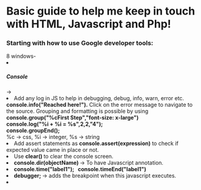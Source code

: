 <h1>Basic guide to help me keep in touch with HTML, Javascript and Php!</h1>

<h3>Starting with how to use Google developer tools: </h3>
8 windows- <br>
<li>
  <h5>Console</h5> -><br></li> <li>Add any log in JS to help in debugging, debug, info, warn, error etc. <b>console.info("Reached here!").</b> Click on the error message to navigate to the source. Grouping and formatting is possible by using <b> console.group("%cFirst Step","font-size: x-large") <br> console.log("%i + %i = %s",2,2,"4"); <br> console.groupEnd(); </b> <br> 
%c -> css, %i -> integer, %s -> string <br> </li>
<li> Add assert statements as <b>console.assert(expression)</b> to check if expected value came in place or not. <br> </li>
<li>Use <b> clear() </b> to clear the console screen. <br></li>
<li> <b>console.dir(objectName) </b> -> To have Javascript annotation. <br></li>
<li> <b>console.time("label1"); &nbsp console.timeEnd("label1") </b> <br></li>
<li> <b> debugger; </b>  -> adds the breakpoint when this javascript executes. </li>
<li> 
